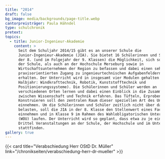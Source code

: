 ```yaml
---
title: "2014"
draft: false
bg_image: media/backgrounds/page-title.webp
cantorpreisträger: Paula Hähndel
type: schulchronik
pretext: 
topics:
  - title: Junior-Ingenieur-Akademie
    content: >
      Seit dem Schuljahr 2014/15 gibt es an unserer Schule die
      Junior-Ingenieur-Akademie (JIA). Sie bietet 16 Schülerinnen und Schülern
      der 8. (und im Folgejahr der 9. Klassen) die Möglichkeit, sich sowohl in
      der Schule, als auch an der Hochschule Merseburg sowie in
      Wirtschaftsunternehmen der Region zu befassen und dabei einen sehr
      praxisorientierten Zugang zu ingenieurtechnischen Aufgabenfeldern zu
      erhalten. Der Unterricht wird in insgesamt vier Modulen gehalten (je ein
      Halbjahr: Windkrafttechnik, Robotik, Kunststofftechnik und
      Positionierungssysteme). Die Schülerinnen und Schüler werden an
      verschiedenen Orten lernen und dabei einen Einblick in die Zusammenhänge
      zwischen Wissenschaft und Technik erfahren. Das Tüfteln, Erproben und
      Konstruieren soll den zentralen Raum dieser speziellen Art des Unterrichts
      einnehmen. Um die Schülerinnen und Schüler zeitlich nicht über das Maß zu
      belasten, soll die JIA in der 8. Klasse den Stellenwert eines Fachkurses
      einnehmen und in Klasse 9 im Rahmen des Wahlobligatorischen Unterrichts
      (WOU) laufen. Der Unterricht wird so geplant, dass etwa zu je einem
      Drittel Veranstaltungen an der Schule, der Hochschule und im Unternehmen
      stattfinden.
gallery: true
---
```

{{< card title="Verabschiedung Herr OStD Dr. Müller" link="/chronikseiten/verabschiedung-herr-dr-mueller" >}}
